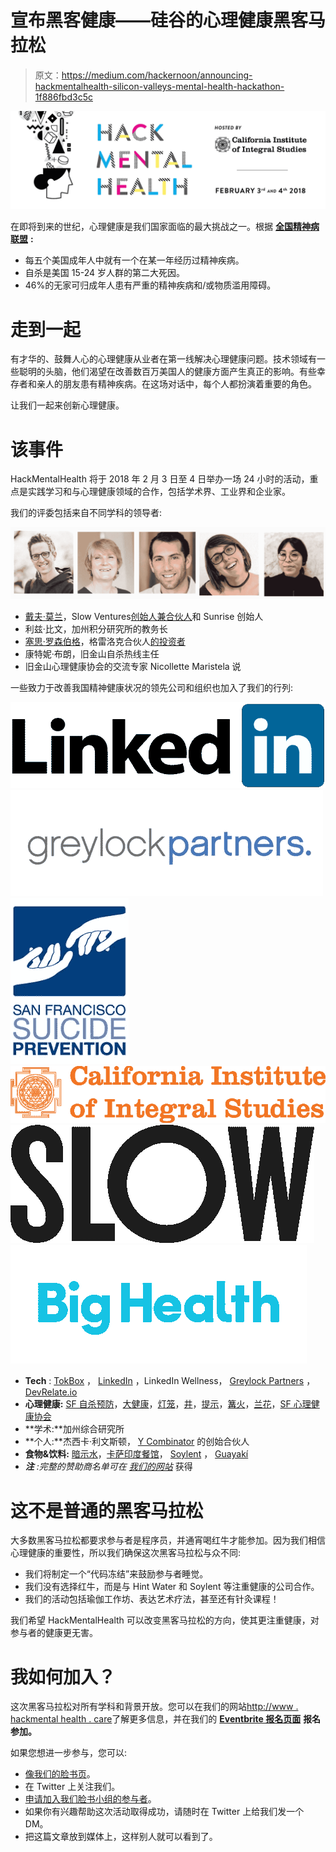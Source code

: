 # 宣布黑客健康——硅谷的心理健康黑客马拉松

> 原文：<https://medium.com/hackernoon/announcing-hackmentalhealth-silicon-valleys-mental-health-hackathon-1f886fbd3c5c>

![](img/da17495f056e563ac2e9c2e710c2a9b4.png)

在即将到来的世纪，心理健康是我们国家面临的最大挑战之一。根据 [**全国精神病联盟**](https://nami.org/Learn-More/Mental-Health-By-the-Numbers) **:**

*   每五个美国成年人中就有一个在某一年经历过精神疾病。
*   自杀是美国 15-24 岁人群的第二大死因。
*   46%的无家可归成年人患有严重的精神疾病和/或物质滥用障碍。

# 走到一起

有才华的、鼓舞人心的心理健康从业者在第一线解决心理健康问题。技术领域有一些聪明的头脑，他们渴望在改善数百万美国人的健康方面产生真正的影响。有些幸存者和亲人的朋友患有精神疾病。在这场对话中，每个人都扮演着重要的角色。

让我们一起来创新心理健康。

# 该事件

HackMentalHealth 将于 2018 年 2 月 3 日至 4 日举办一场 24 小时的活动，重点是实践学习和与心理健康领域的合作，包括学术界、工业界和企业家。

我们的评委包括来自不同学科的领导者:

![](img/35d34d3b4bf70bdb959d64828f1390f7.png)

*   [戴夫·莫兰](https://medium.com/u/652de9fe92e3?source=post_page-----1f886fbd3c5c--------------------------------)，Slow Ventures[创始人兼合伙人](https://medium.com/u/c118cc4dcd75?source=post_page-----1f886fbd3c5c--------------------------------)和 Sunrise 创始人
*   利兹·比文，加州积分研究所的教务长
*   [塞思·罗森伯格](https://medium.com/u/6a54160e13ba?source=post_page-----1f886fbd3c5c--------------------------------)，格雷洛克合伙人[的投资者](https://medium.com/u/f3955f4bf101?source=post_page-----1f886fbd3c5c--------------------------------)
*   康特妮·布朗，旧金山自杀热线主任
*   旧金山心理健康协会的交流专家 Nicollette Maristela 说

一些致力于改善我国精神健康状况的领先公司和组织也加入了我们的行列:

![](img/66fa772b18fe36d78c9a8d33a0baad09.png)![](img/0645a255cbc3bdd5f5311bfac3e5c9bd.png)![](img/7b2b54c7a078f34ceb03ec4f254fd383.png)![](img/79cd7bb513e82c03e46c198c33198021.png)![](img/cd230be4a83e3b68e854083af9c54b8c.png)![](img/641d566666f1d4b78270b9e15fe46dbe.png)

*   **Tech** : [TokBox](https://medium.com/u/669a1133a124?source=post_page-----1f886fbd3c5c--------------------------------) ， [LinkedIn](http://linkedin.com) ，LinkedIn Wellness， [Greylock Partners](https://medium.com/u/f3955f4bf101?source=post_page-----1f886fbd3c5c--------------------------------) ， [DevRelate.io](http://devrelate.io)
*   **心理健康:** [SF 自杀预防](http://www.sfsuicide.org/)，[大健康](https://medium.com/u/99d83dfc3e50?source=post_page-----1f886fbd3c5c--------------------------------)，[灯笼](https://medium.com/u/411e9ef90668?source=post_page-----1f886fbd3c5c--------------------------------)，[井](https://well-women.org/)，[提示](http://mhprompt.org/)，[篝火](https://medium.com/u/6633f86d016e?source=post_page-----1f886fbd3c5c--------------------------------)，[兰花](http://tryorchid.com/)，[SF 心理健康协会](http://Mentalhealthsf.org)
*   **学术:**加州综合研究所
*   **个人:**杰西卡·利文斯顿， [Y Combinator](http://www.ycombinator.com/) 的创始合伙人
*   **食物&饮料:** [暗示水](https://medium.com/u/bbf2165d4296?source=post_page-----1f886fbd3c5c--------------------------------)，[卡萨印度餐馆](https://kasaindian.com/)， [Soylent](https://medium.com/u/70b7d2a0dc5f?source=post_page-----1f886fbd3c5c--------------------------------) ， [Guayakí](http://guayaki.com/)
*   ***注*** *:完整的赞助商名单可在* [*我们的网站*](http://hackmentalhealth.care/partners/) 获得

# 这不是普通的黑客马拉松

大多数黑客马拉松都要求参与者是程序员，并通宵喝红牛才能参加。因为我们相信心理健康的重要性，所以我们确保这次黑客马拉松与众不同:

*   我们将制定一个“代码冻结”来鼓励参与者睡觉。
*   我们没有选择红牛，而是与 Hint Water 和 Soylent 等注重健康的公司合作。
*   我们的活动包括瑜伽工作坊、表达艺术疗法，甚至还有针灸课程！

我们希望 HackMentalHealth 可以改变黑客马拉松的方向，使其更注重健康，对参与者的健康更无害。

# 我如何加入？

这次黑客马拉松对所有学科和背景开放。您可以在我们的网站[http://www . hackmental health . care](http://www.hackmentalhealth.care)了解更多信息，并在我们的 [**Eventbrite 报名页面**](http://hackmentalhealth.care/join/) **报名参加。**

如果您想进一步参与，您可以:

*   [像我们的脸书页](https://www.facebook.com/hackmentalhealth/)。
*   在 Twitter 上关注我们。
*   [申请加入我们脸书小组的参与者](https://www.facebook.com/groups/756324717898965/)。
*   如果你有兴趣帮助这次活动取得成功，请随时在 Twitter 上给我们发一个 DM。
*   把这篇文章放到媒体上，这样别人就可以看到了。